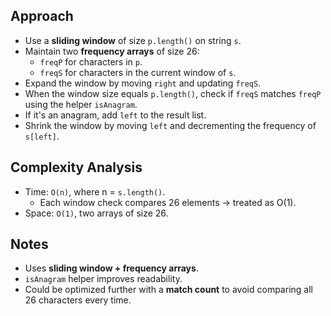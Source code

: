 ## Approach

- Use a **sliding window** of size `p.length()` on string `s`.
- Maintain two **frequency arrays** of size 26:
    - `freqP` for characters in `p`.
    - `freqS` for characters in the current window of `s`.
- Expand the window by moving `right` and updating `freqS`.
- When the window size equals `p.length()`, check if `freqS` matches `freqP` using the helper `isAnagram`.
- If it's an anagram, add `left` to the result list.
- Shrink the window by moving `left` and decrementing the frequency of `s[left]`.

## Complexity Analysis

- Time: `O(n)`, where n = `s.length()`.
    - Each window check compares 26 elements → treated as O(1).
- Space: `O(1)`, two arrays of size 26.

## Notes

- Uses **sliding window + frequency arrays**.
- `isAnagram` helper improves readability.
- Could be optimized further with a **match count** to avoid comparing all 26 characters every time.